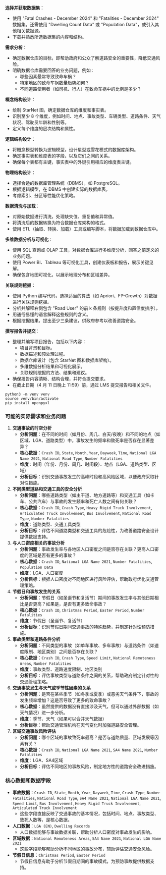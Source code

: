 

**选择并获取数据集**：

- 使用 "Fatal Crashes - December 2024" 和 "Fatalities - December 2024" 数据集。还需使用 "Dwelling Count Data" 或 "Population Data"，或引入其他相关数据源。
- 下载并熟悉所选数据集的内容和结构。

**需求分析**：

- 确定数据仓库的目标，即帮助政府和公众了解道路安全的重要性，降低交通风险。
- 明确数据仓库需要回答的业务问题，例如：
  - 哪些因素最常导致致命车祸？
  - 特定地区的致命车祸数量趋势如何？
  - 不同道路使用者（如司机、行人）在致命车祸中的比例是多少？

**概念结构设计**：

- 绘制 StarNet 图，确定数据仓库的维度和事实表。
- 识别至少 8 个维度，例如时间、地点、事故类型、车辆类型、道路条件、天气状况、驾驶员年龄和性别等。
- 定义每个维度的层次结构和属性。

**逻辑结构设计**：

- 将概念模型转换为逻辑模型，设计星型或雪花模式的数据库架构。
- 确定事实表和维度表的字段，以及它们之间的关系。
- 确保每个表都有主键，事实表中的外键引用相应的维度表主键。

**物理结构设计**：

- 选择合适的数据库管理系统（DBMS），如 PostgreSQL。
- 根据逻辑模型，在 DBMS 中创建实际的数据库表。
- 考虑索引、分区等性能优化策略。

**数据清洗与加载**：

- 对原始数据进行清洗，处理缺失值、重复值和异常值。
- 将清洗后的数据转换为符合数据仓库架构的格式。
- 使用 ETL（抽取、转换、加载）工具或编写脚本，将数据加载到数据仓库中。

**多维数据分析与可视化**：

- 使用 SQL 查询或 OLAP 工具，对数据仓库进行多维度分析，回答之前定义的业务问题。
- 使用 Power BI、Tableau 等可视化工具，创建仪表板和报告，展示关键见解。
- 确保包含地图可视化，以展示地理分布和区域差异。

**关联规则挖掘**：

- 使用 Python 编写代码，选择适当的算法（如 Apriori、FP-Growth）对数据进行关联规则挖掘。
- 分析并解释右侧包含 "Road User" 的前 k 条规则（按提升度和置信度排序）。
- 用通俗易懂的语言解释这些规则的含义。
- 根据挖掘结果，提出至少三条建议，供政府参考以改善道路安全。

**撰写报告并提交**：

- 整理并编写项目报告，包括以下内容：
  - 项目背景和目标。
  - 数据描述和预处理过程。
  - 数据仓库设计（包含 StarNet 图和数据库架构）。
  - 多维数据分析结果和可视化展示。
  - 关联规则挖掘的方法、结果和建议。
- 确保报告内容清晰、结构合理，并符合提交要求。
- 在截止日期（4 月 11 日晚上 11:59）前，通过 LMS 提交报告和相关文件。

```
python3 -m venv venv
source venv/bin/activate
pip install openpyxl

```



### 可能的实际需求和业务问题

1. **交通事故的时空分析**
   - **分析问题**：在不同的时间（如月份、周几、白天/夜晚）和不同的地点（如区域、LGA、道路类型）中，事故发生的频率和致死率是否存在显著差异？
   - **核心数据**：`Crash ID`, `State`, `Month`, `Year`, `Dayweek`, `Time`, `National LGA Name 2021`, `National Road Type`, `Number Fatalities`
   - **维度**：时间（年份、月份、周几、时间段）、地点（LGA、道路类型、区域）
   - **分析目标**：识别交通事故发生的高峰时段和高风险区域，以便政府采取针对性措施。
2. **不同类型道路和交通工具的安全分析**
   - **分析问题**：哪些道路类型（如主干道、地方道路等）和交通工具（如卡车、公共汽车）与事故的发生频率和死亡人数之间有何关联？
   - **核心数据**：`Crash ID`, `Crash Type`, `Heavy Rigid Truck Involvement`, `Articulated Truck Involvement`, `Bus Involvement`, `National Road Type`, `Number Fatalities`
   - **维度**：道路类型、交通工具类型
   - **分析目标**：评估不同道路类型和交通工具的危险性，为改善道路安全设计提供数据支持。
3. **与人口密度相关的事故分析**
   - **分析问题**：事故发生率与各地区人口密度之间是否存在关联？更高人口密度的区域是否有更多的事故？
   - **核心数据**：`Crash ID`, `National LGA Name 2021`, `Number Fatalities`, `Population Data`
   - **维度**：LGA、人口密度
   - **分析目标**：根据人口密度对不同地区进行风险评估，帮助政府优化交通管理策略。
4. **节假日和事故发生的关系**
   - **分析问题**：节假日（如圣诞节和复活节）期间的事故发生率与其他日期相比是否更高？如果是，是否有更多致命事故？
   - **核心数据**：`Crash ID`, `Christmas Period`, `Easter Period`, `Number Fatalities`
   - **维度**：节假日（圣诞节、复活节）
   - **分析目标**：识别节假日期间交通事故的特殊趋势，并制定针对性预防措施。
5. **事故类型和道路条件分析**
   - **分析问题**：不同类型的事故（如单车事故、多车事故）与道路条件（如速度限制、地区类别）之间是否存在关联？
   - **核心数据**：`Crash ID`, `Crash Type`, `Speed Limit`, `National Remoteness Areas`, `Number Fatalities`
   - **维度**：事故类型、道路速度限制、地区类别
   - **分析目标**：评估事故类型与道路条件之间的关系，帮助政府制定针对性的交通管理策略。
6. **交通事故发生与天气或季节性因素的关系**
   - **分析问题**：是否在某些季节（如冬季或夏季）或恶劣天气条件下，事故的发生频率增加？这是否导致了更多的致命事故？
   - **核心数据**：虽然提供的数据没有直接涉及天气，但可以通过外部数据（如天气情况）进一步分析。
   - **维度**：季节、天气（如果可以合并天气数据）
   - **分析目标**：帮助交通管理机构在天气变化时加强道路安全管理。
7. **区域交通事故风险评估**
   - **分析问题**：哪个区域的事故致死率最高？是否与道路质量、区域发展等因素有关？
   - **核心数据**：`Crash ID`, `National LGA Name 2021`, `SA4 Name 2021`, `Number Fatalities`
   - **维度**：LGA、SA4区域
   - **分析目标**：评估不同地区的事故风险，制定地方性的道路安全改进措施。

### 核心数据和数据字段

- **事故数据**：`Crash ID`, `State`, `Month`, `Year`, `Dayweek`, `Time`, `Crash Type`, `Number Fatalities`, `National Road Type`, `SA4 Name 2021`, `National LGA Name 2021`, `Speed Limit`, `Bus Involvement`, `Heavy Rigid Truck Involvement`, `Articulated Truck Involvement`
  - 这些字段直接反映了交通事故的基本情况，包括时间、地点、事故类型、致死人数等，是核心数据。
- **人口数据**：`LGA (EN)`, `Dwelling Records`
  - 人口数据能够与事故数据关联，帮助分析人口密度对事故发生的影响。
- **区域数据**：`National Remoteness Areas`, `SA4 Name 2021`, `National LGA Name 2021`
  - 这些字段能够帮助分析不同地区的事故分布，辅助评估交通安全风险。
- **节假日信息**：`Christmas Period`, `Easter Period`
  - 节假日信息有助于分析节假日期间的事故模式，为预防事故提供数据支持。
